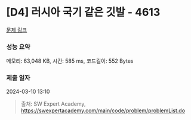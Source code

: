 # [D4] 러시아 국기 같은 깃발 - 4613 

[문제 링크](https://swexpertacademy.com/main/code/problem/problemDetail.do?contestProbId=AWQl9TIK8qoDFAXj) 

### 성능 요약

메모리: 63,048 KB, 시간: 585 ms, 코드길이: 552 Bytes

### 제출 일자

2024-03-10 13:10



> 출처: SW Expert Academy, https://swexpertacademy.com/main/code/problem/problemList.do